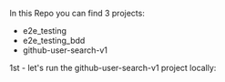 In this Repo you can find 3 projects:
- e2e_testing
- e2e_testing_bdd
- github-user-search-v1

1st - let's run the github-user-search-v1 project locally:

